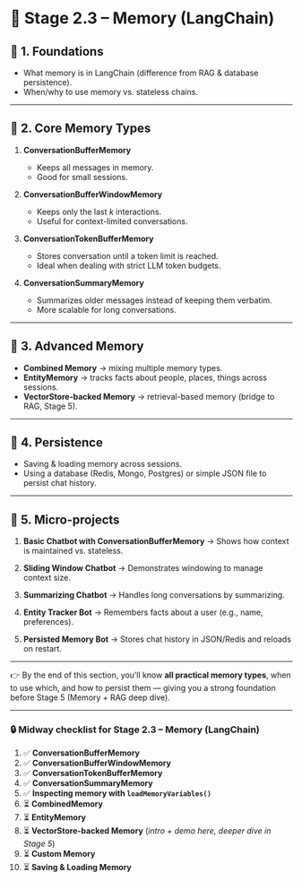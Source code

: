 # 📌 Stage 2.3 – Memory (LangChain)

## 🔹 1. **Foundations**

- What memory is in LangChain (difference from RAG & database persistence).
- When/why to use memory vs. stateless chains.

---

## 🔹 2. **Core Memory Types**

1. **ConversationBufferMemory**

   - Keeps all messages in memory.
   - Good for small sessions.

2. **ConversationBufferWindowMemory**

   - Keeps only the last _k_ interactions.
   - Useful for context-limited conversations.

3. **ConversationTokenBufferMemory**

   - Stores conversation until a token limit is reached.
   - Ideal when dealing with strict LLM token budgets.

4. **ConversationSummaryMemory**

   - Summarizes older messages instead of keeping them verbatim.
   - More scalable for long conversations.

---

## 🔹 3. **Advanced Memory**

- **Combined Memory** → mixing multiple memory types.
- **EntityMemory** → tracks facts about people, places, things across sessions.
- **VectorStore-backed Memory** → retrieval-based memory (bridge to RAG, Stage 5).

---

## 🔹 4. **Persistence**

- Saving & loading memory across sessions.
- Using a database (Redis, Mongo, Postgres) or simple JSON file to persist chat history.

---

## 🔹 5. **Micro-projects**

1. **Basic Chatbot with ConversationBufferMemory**
   → Shows how context is maintained vs. stateless.

2. **Sliding Window Chatbot**
   → Demonstrates windowing to manage context size.

3. **Summarizing Chatbot**
   → Handles long conversations by summarizing.

4. **Entity Tracker Bot**
   → Remembers facts about a user (e.g., name, preferences).

5. **Persisted Memory Bot**
   → Stores chat history in JSON/Redis and reloads on restart.

---

👉 By the end of this section, you’ll know **all practical memory types**, when to use which, and how to persist them — giving you a strong foundation before Stage 5 (Memory + RAG deep dive).

---

### 🔒 Midway checklist for **Stage 2.3 – Memory (LangChain)**

1. ✅ **ConversationBufferMemory**
2. ✅ **ConversationBufferWindowMemory**
3. ✅ **ConversationTokenBufferMemory**
4. ✅ **ConversationSummaryMemory**
5. ✅ **Inspecting memory with `loadMemoryVariables()`**
6. ⏳ **CombinedMemory**
7. ⏳ **EntityMemory**
8. ⏳ **VectorStore-backed Memory** (_intro + demo here, deeper dive in Stage 5_)
9. ⏳ **Custom Memory**
10. ⏳ **Saving & Loading Memory**
